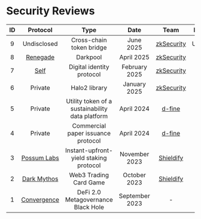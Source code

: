 # Security Reviews

| ID  | Protocol                                       | Type                                                                   | Date            | Team                                    | Report link                                                                                                                         |      
| :-: | :--------------------------------------------: | :---------------------------------------------------------------------:| :-------------: | :-------------------------------------: |:----------------------------------------------------------------------------------------------------------------------------------: | 
| 9   | Undisclosed                                    | Cross-chain token bridge                                               | June 2025       | [zkSecurity](https://zksecurity.xyz)    | Undisclosed                                                                                                                        | 
| 8   | [Renegade](https://renegade.fi/)               | Darkpool                                                               | April 2025      | [zkSecurity](https://zksecurity.xyz)    | [📄](https://reports.zksecurity.xyz/reports/renegade-3/)                                                                                                                         | 
| 7   | [Self](https://self.xyz)                       | Digital identity protocol                                              | February 2025   | [zkSecurity](https://zksecurity.xyz)    | [📄](https://reports.zksecurity.xyz/report-celo-self-audit)                                                                         | 
| 6   | Private                                        | Halo2 library                                                          | January 2025    | [zkSecurity](https://zksecurity.xyz)    | Private                                                                                                                         | 
| 5   | Private                                        | Utility token of a sustainability data platform                        | April 2024      | [d-fine](https://www.d-fine.com/)       | Private                                                                                                                             | 
| 4   | Private                                        | Commercial paper issuance protocol                                     | April 2024      | [d-fine](https://www.d-fine.com/)       | Private                                                                                                                             | 
| 3   | [Possum Labs](https://www.possumlabs.io/)      | Instant-upfront-yield staking protocol                                 | November 2023   | [Shieldify](https://www.shieldify.org/) | [📄](https://github.com/shieldify-security/audits-portfolio/blob/main/reports/PossumLabs-Security-Review.pdf)      |  
| 2   | [Dark Mythos](https://dark-mythos.com/)        | Web3 Trading Card Game                                                 | October 2023    | [Shieldify](https://www.shieldify.org/) | [📄](https://github.com/shieldify-security/audits-portfolio/blob/main/reports/DarkMythos-Security-Review.pdf)      | 
| 1   | [Convergence](https://cvg.finance/)            | DeFi 2.0 Metagovernance Black Hole                                     | September 2023  | -                                       | [📄](reports/2023_09_18_convergence_finance_gas_report.md)                                                                          | 


